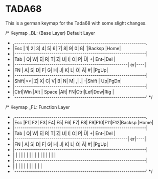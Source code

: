 # TADA68

This is a german keymap for the Tada68 with some slight changes. 

  /* Keymap _BL: (Base Layer) Default Layer
   * ,----------------------------------------------------------------.
   * |Esc | 1|  2|  3|  4|  5|  6|  7|  8|  9|  0|  ß|  ´|Backsp |Home|
   * |----------------------------------------------------------------|
   * |Tab  |  Q|  W|  E|  R|  T|  Z|  U|  I|  O|  P|  Ü|  +| Ent-|Del |
   * |-------------------------------------------------------| er|----|
   * |FN     |  A|  S|  D|  F|  G|  H|  J|  K|  L|  Ö|  Ä|  #|   |PgUp|
   * |----------------------------------------------------------------|
   * |Shift|<>|  Z|  X|  C|  V|  B|  N|  M|  ,|  .|  -|Shift | Up|PgDn|
   * |----------------------------------------------------------------|
   * |Ctrl|Win |Alt |        Space          |Alt| FN|Ctrl|Lef|Dow|Rig |
   * `----------------------------------------------------------------'
   */
   
  /* Keymap _FL: Function Layer
   * ,----------------------------------------------------------------.
   * |Esc |F1| F2| F3| F4| F5| F6| F7| F8| F9|F10|F11|F12|Backsp |Home|
   * |----------------------------------------------------------------|
   * |Tab  |  Q|  W|  E|  R|  T|  Z|  U|  I|  O|  P|  Ü|  +| Ent-|Del |
   * |-------------------------------------------------------| er|----|
   * |FN     |  A|  S|  D|  F|  G|  H|  J|  K|  L|  Ö|  Ä|  #|   |PgUp|
   * |----------------------------------------------------------------|
   * |     |  |   |   |   |   |   |   |   |   |   |   |      |   |    |
   * |----------------------------------------------------------------|
   * |    |    |    |                       |   |   |    |   |   |    |
   * `----------------------------------------------------------------'
   */
